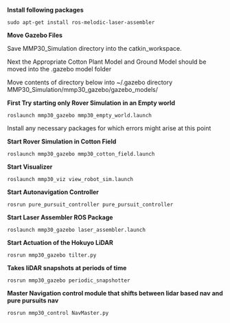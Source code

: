 
**Install following packages**
```
sudo apt-get install ros-melodic-laser-assembler

```

**Move Gazebo Files**

Save MMP30_Simulation directory into the catkin_workspace. 


Next the Appropriate Cotton Plant Model and Ground Model should be moved into the .gazebo model folder

Move contents of directory below into ~/.gazebo directory
MMP30_Simulation/mmp30_gazebo/gazebo_models/



**First Try starting only Rover Simulation in an Empty world**
```
roslaunch mmp30_gazebo mmp30_empty_world.launch

```
Install any necessary packages for which errors might arise at this point


**Start Rover Simulation in Cotton Field**

```
roslaunch mmp30_gazebo mmp30_cotton_field.launch

```

**Start Visualizer**

```
roslaunch mmp30_viz view_robot_sim.launch 
```


**Start Autonavigation Controller**
```
rosrun pure_pursuit_controller pure_pursuit_controller
```

**Start Laser Assembler ROS Package**
```
roslaunch mmp30_gazebo laser_assembler.launch
```

**Start Actuation of the Hokuyo LiDAR**
```
rosrun mmp30_gazebo tilter.py
```

**Takes liDAR snapshots at periods of time**
```
rosrun mmp30_gazebo periodic_snapshotter
```


**Master Navigation control module that shifts between lidar based nav and pure pursuits nav**
```
rosrun mmp30_control NavMaster.py

```


